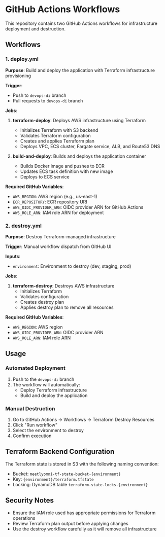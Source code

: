 # GitHub Actions Workflows

This repository contains two GitHub Actions workflows for infrastructure deployment and destruction.

## Workflows

### 1. deploy.yml

**Purpose**: Build and deploy the application with Terraform infrastructure provisioning

**Trigger**: 
- Push to `devops-di` branch
- Pull requests to `devops-di` branch

**Jobs**:
1. **terraform-deploy**: Deploys AWS infrastructure using Terraform
   - Initializes Terraform with S3 backend
   - Validates Terraform configuration
   - Creates and applies Terraform plan
   - Deploys VPC, ECS cluster, Fargate service, ALB, and Route53 DNS

2. **build-and-deploy**: Builds and deploys the application container
   - Builds Docker image and pushes to ECR
   - Updates ECS task definition with new image
   - Deploys to ECS service

**Required GitHub Variables**:
- `AWS_REGION`: AWS region (e.g., us-east-1)
- `ECR_REPOSITORY`: ECR repository URI
- `AWS_OIDC_PROVIDER_ARN`: OIDC provider ARN for GitHub Actions
- `AWS_ROLE_ARN`: IAM role ARN for deployment

### 2. destroy.yml

**Purpose**: Destroy Terraform-managed infrastructure

**Trigger**: Manual workflow dispatch from GitHub UI

**Inputs**:
- `environment`: Environment to destroy (dev, staging, prod)

**Jobs**:
1. **terraform-destroy**: Destroys AWS infrastructure
   - Initializes Terraform
   - Validates configuration
   - Creates destroy plan
   - Applies destroy plan to remove all resources

**Required GitHub Variables**:
- `AWS_REGION`: AWS region
- `AWS_OIDC_PROVIDER_ARN`: OIDC provider ARN
- `AWS_ROLE_ARN`: IAM role ARN

## Usage

### Automated Deployment
1. Push to the `devops-di` branch
2. The workflow will automatically:
   - Deploy Terraform infrastructure
   - Build and deploy the application

### Manual Destruction
1. Go to GitHub Actions → Workflows → Terraform Destroy Resources
2. Click "Run workflow"
3. Select the environment to destroy
4. Confirm execution

## Terraform Backend Configuration

The Terraform state is stored in S3 with the following naming convention:
- Bucket: `meetlyomni-tf-state-bucket-{environment}`
- Key: `{environment}/terraform.tfstate`
- Locking: DynamoDB table `terraform-state-locks-{environment}`

## Security Notes

- Ensure the IAM role used has appropriate permissions for Terraform operations
- Review Terraform plan output before applying changes
- Use the destroy workflow carefully as it will remove all infrastructure

